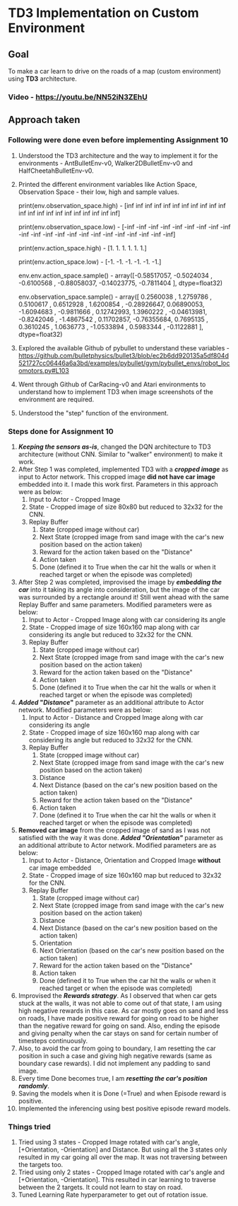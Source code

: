 # TD3 Implementation on Custom Environment

## Goal

To make a car learn to drive on the roads of a map (custom environment) using **TD3** architecture.

###  Video - https://youtu.be/NN52iN3ZEhU

## Approach taken

### Following were done even before implementing Assignment 10

1. Understood the TD3 architecture and the way to implement it for the environments - AntBulletEnv-v0, Walker2DBulletEnv-v0 and HalfCheetahBulletEnv-v0.

2. Printed the different environment variables like Action Space, Observation Space - their low, high and sample values.

   print(env.observation_space.high) - [inf inf inf inf inf inf inf inf inf inf inf inf inf inf inf inf inf inf inf inf inf inf]

   print(env.observation_space.low) - [-inf -inf -inf -inf -inf -inf -inf -inf -inf -inf -inf -inf -inf -inf -inf -inf -inf -inf -inf -inf -inf -inf]

   print(env.action_space.high) - [1. 1. 1. 1. 1. 1.]

   print(env.action_space.low) - [-1. -1. -1. -1. -1. -1.]

   env.env.action_space.sample() - array([-0.58517057, -0.5024034 , -0.6100568 , -0.88058037, -0.14023775,       -0.7811404 ], dtype=float32)

   env.observation_space.sample() - array([ 0.2560038 ,  1.2759786 ,  0.5100617 ,  0.6512928 ,  1.6200854 ,       -0.28926647,  0.06890053, -1.6094683 , -0.9811666 ,  0.12742993,        1.3960222 , -0.04613981, -0.8242046 , -1.4867542 ,  0.11702857,       -0.76355684,  0.7695135 ,  0.3610245 ,  1.0636773 , -1.0533894 ,        0.5983344 , -0.1122881 ], dtype=float32)

3. Explored the available Github of pybullet to understand these variables - https://github.com/bulletphysics/bullet3/blob/ec2b6dd920135a5df804d521727cc06446a6a3bd/examples/pybullet/gym/pybullet_envs/robot_locomotors.py#L103

4. Went through Github of CarRacing-v0 and Atari environments to understand how to implement TD3 when image screenshots of the environment are required.

5. Understood the "step" function of the environment.

### Steps done for Assignment 10

1. ***Keeping the sensors as-is***, changed the DQN architecture to TD3 architecture (without CNN. Similar to "walker" environment) to make it work.
2. After Step 1 was completed, implemented TD3 with a ***cropped image*** as input to Actor network. This cropped image **did not have car image** embedded into it. I made this work first. Parameters in this approach were as below:
   1. Input to Actor - Cropped Image
   2. State - Cropped image of size 80x80 but reduced to 32x32 for the CNN.
   3. Replay Buffer
      1. State (cropped image without car)
      2. Next State (cropped image from sand image with the car's new position based on the action taken)
      3. Reward for the action taken based on the "Distance"
      4. Action taken
      5. Done (defined it to True when the car hit the walls or when it reached target or when the episode was completed)
3. After Step 2 was completed, improvised the image by ***embedding the car*** into it taking its angle into consideration, but the image of the car was surrounded by a rectangle around it! Still went ahead with the same Replay Buffer and same parameters. Modified parameters were as below:
   1.  Input to Actor - Cropped Image along with car considering its angle
   2. State - Cropped image of size 160x160 map along with car considering its angle but reduced to 32x32 for the CNN.
   3. Replay Buffer
      1. State (cropped image without car)
      2. Next State (cropped image from sand image with the car's new position based on the action taken)
      3. Reward for the action taken based on the "Distance"
      4. Action taken
      5. Done (defined it to True when the car hit the walls or when it reached target or when the episode was completed)
4. ***Added* "*Distance*"** parameter as an additional attribute to Actor network. Modified parameters were as below:
   1. Input to Actor - Distance and Cropped Image along with car considering its angle
   2. State - Cropped image of size 160x160 map along with car considering its angle but reduced to 32x32 for the CNN.
   3. Replay Buffer
      1. State (cropped image without car)
      2. Next State (cropped image from sand image with the car's new position based on the action taken)
      3. Distance
      4. Next Distance (based on the car's new position based on the action taken)
      5. Reward for the action taken based on the "Distance"
      6. Action taken
      7. Done (defined it to True when the car hit the walls or when it reached target or when the episode was completed)
5. **Removed car image** from the cropped image of sand as I was not satisfied with the way it was done. ***Added "Orientation"*** parameter as an additional attribute to Actor network. Modified parameters are as below:
   1. Input to Actor - Distance, Orientation and Cropped Image **without** car image embedded
   2. State - Cropped image of size 160x160 map but reduced to 32x32 for the CNN.
   3. Replay Buffer
      1. State (cropped image without car)
      2. Next State (cropped image from sand image with the car's new position based on the action taken)
      3. Distance
      4. Next Distance (based on the car's new position based on the action taken)
      5. Orientation
      6. Next Orientation (based on the car's new position based on the action taken)
      7. Reward for the action taken based on the "Distance"
      8. Action taken
      9. Done (defined it to True when the car hit the walls or when it reached target or when the episode was completed)
6. Improvised the ***Rewards strategy***. As I observed that when car gets stuck at the walls, it was not able to come out of that state, I am using high negative rewards in this case. As car mostly goes on sand and less on roads, I have made positive reward for going on road to be higher than the negative reward for going on sand. Also, ending the episode and giving penalty when the car stays on sand for certain number of timesteps continuously.
7. Also, to avoid the car from going to boundary, I am resetting the car position in such a case and giving high negative rewards (same as boundary case rewards). I did not implement any padding to sand image.
8. Every time Done becomes true, I am ***resetting the car's position randomly***.
9. Saving the models when it is Done (=True) and when Episode reward is positive.
10. Implemented the inferencing using best positive episode reward models.

### Things tried

1. Tried using 3 states - Cropped Image rotated with car's angle, [+Orientation, -Orientation] and Distance. But using all the 3 states only resulted in my car going all over the map. It was not traversing between the targets too.
2. Tried using only 2 states - Cropped Image rotated with car's angle and [+Orientation, -Orientation]. This resulted in car learning to traverse between the 2 targets. It could not learn to stay on road.
3. Tuned Learning Rate hyperparameter to get out of rotation issue.